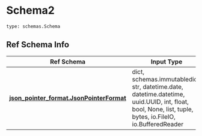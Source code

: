 # Schema2
```
type: schemas.Schema
```

## Ref Schema Info
Ref Schema | Input Type | Output Type
---------- | ---------- | -----------
[**json_pointer_format.JsonPointerFormat**](../../../../../../../components/schema/json_pointer_format.md) | dict, schemas.immutabledict, str, datetime.date, datetime.datetime, uuid.UUID, int, float, bool, None, list, tuple, bytes, io.FileIO, io.BufferedReader | schemas.immutabledict, str, float, int, bool, None, tuple, bytes, io.FileIO
